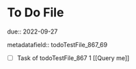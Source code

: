 # To Do File

due:: 2022-09-27

metadatafield:: todoTestFile_867_69

- [ ] Task of todoTestFile_867 1 [[Query me]]
